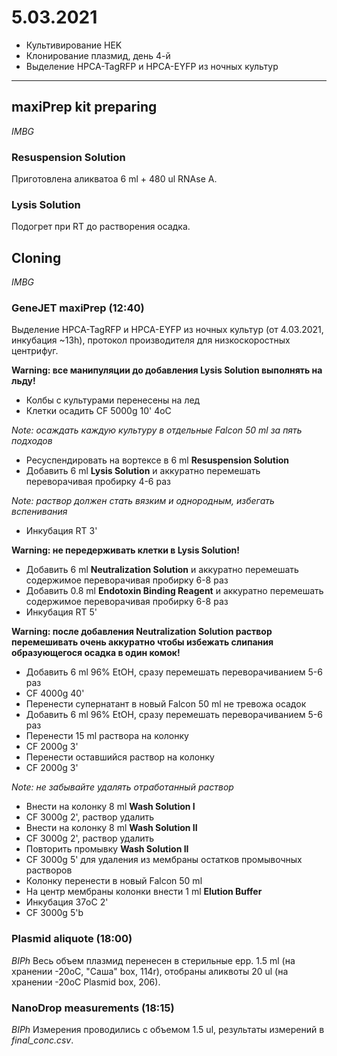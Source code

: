 5.03.2021
==========

- Культивирование HEK
- Клонирование плазмид, день 4-й
- Выделение HPCA-TagRFP и HPCA-EYFP из ночных культур

---

## maxiPrep kit preparing
*IMBG*

### Resuspension Solution
Приготовлена аликватоа 6 ml + 480 ul RNAse A.

### Lysis Solution
Подогрет при RT до растворения осадка.

## Cloning
*IMBG*

### GeneJET maxiPrep (12:40)
Выделение HPCA-TagRFP и HPCA-EYFP из ночных культур (от 4.03.2021, инкубация \~13h), протокол производителя для низкоскоростных центрифуг.

**Warning: все манипуляции до добавления Lysis Solution выполнять на льду!**

- Колбы с культурами перенесены на лед
- Клетки осадить CF 5000g 10' 4oC

*Note: осаждать каждую культуру в отдельные Falcon 50 ml за пять подходов*

- Ресуспендировать на вортексе в 6 ml **Resuspension Solution**
- Добавить 6 ml **Lysis Solution** и аккуратно перемешать переворачивая пробирку 4-6 раз

*Note: раствор должен стать вязким и однородным, избегать вспенивания*

- Инкубация RT 3'

**Warning: не передерживать клетки в Lysis Solution!**

- Добавить 6 ml **Neutralization Solution** и аккуратно перемешать содержимое переворачивая пробирку 6-8 раз
- Добавить 0.8 ml **Endotoxin Binding Reagent** и аккуратно перемешать содержимое переворачивая пробирку 6-8 раз
- Инкубация RT 5'

**Warning: после добавления Neutralization Solution раствор перемешивать очень аккуратно чтобы избежать слипания образующегося осадка в один комок!**

-  Добавить 6 ml 96% EtOH, сразу перемешать переворачиванием 5-6 раз
- CF 4000g 40'
- Перенести супернатант в новый Falcon 50 ml не тревожа осадок
- Добавить 6 ml 96% EtOH, сразу перемешать переворачиванием 5-6 раз
- Перенести 15 ml раствора на колонку
- CF 2000g 3'
- Перенести оставшийся раствор на колонку
- CF 2000g 3'

*Note: не забывайте удалять отработанный раствор*

- Внести на колонку 8 ml **Wash Solution I**
- CF 3000g 2', раствор удалить
- Внести на колонку 8 ml **Wash Solution II**
- CF 3000g 2', раствор удалить
- Повторить промывку **Wash Solution II**
- CF 3000g 5' для удаления из мембраны остатков промывочных растворов
- Колонку перенести в новый Falcon 50 ml
- На центр мембраны колонки внести 1 ml **Elution
Buffer**
- Инкубация 37oC 2'
- CF 3000g 5'b

### Plasmid aliquote (18:00)
*BIPh*
Весь объем плазмид перенесен в стерильные epp. 1.5 ml (на хранении -20oC, "Саша" box, 114r), отобраны аликвоты 20 ul (на хранении -20oC Plasmid box, 206).

### NanoDrop measurements (18:15)
*BIPh*
Измерения проводились с объемом 1.5 ul, результаты измерений в *final_conc.csv*.